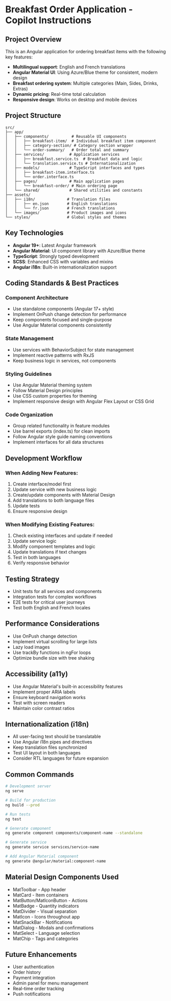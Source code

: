 # Breakfast Order Application - Copilot Instructions

## Project Overview
This is an Angular application for ordering breakfast items with the following key features:
- **Multilingual support**: English and French translations
- **Angular Material UI**: Using Azure/Blue theme for consistent, modern design
- **Breakfast ordering system**: Multiple categories (Main, Sides, Drinks, Extras)
- **Dynamic pricing**: Real-time total calculation
- **Responsive design**: Works on desktop and mobile devices

## Project Structure
```
src/
├── app/
│   ├── components/          # Reusable UI components
│   │   ├── breakfast-item/  # Individual breakfast item component
│   │   ├── category-section/ # Category section wrapper
│   │   └── order-summary/   # Order total and summary
│   ├── services/           # Application services
│   │   ├── breakfast.service.ts  # Breakfast data and logic
│   │   └── translation.service.ts # Internationalization
│   ├── models/             # TypeScript interfaces and types
│   │   ├── breakfast-item.interface.ts
│   │   └── order.interface.ts
│   ├── pages/              # Main application pages
│   │   └── breakfast-order/ # Main ordering page
│   └── shared/             # Shared utilities and constants
├── assets/
│   ├── i18n/              # Translation files
│   │   ├── en.json        # English translations
│   │   └── fr.json        # French translations
│   └── images/            # Product images and icons
└── styles/                # Global styles and themes
```

## Key Technologies
- **Angular 19+**: Latest Angular framework
- **Angular Material**: UI component library with Azure/Blue theme
- **TypeScript**: Strongly typed development
- **SCSS**: Enhanced CSS with variables and mixins
- **Angular i18n**: Built-in internationalization support

## Coding Standards & Best Practices

### Component Architecture
- Use standalone components (Angular 17+ style)
- Implement OnPush change detection for performance
- Keep components focused and single-purpose
- Use Angular Material components consistently

### State Management
- Use services with BehaviorSubject for state management
- Implement reactive patterns with RxJS
- Keep business logic in services, not components

### Styling Guidelines
- Use Angular Material theming system
- Follow Material Design principles
- Use CSS custom properties for theming
- Implement responsive design with Angular Flex Layout or CSS Grid

### Code Organization
- Group related functionality in feature modules
- Use barrel exports (index.ts) for clean imports
- Follow Angular style guide naming conventions
- Implement interfaces for all data structures

## Development Workflow

### When Adding New Features:
1. Create interface/model first
2. Update service with new business logic
3. Create/update components with Material Design
4. Add translations to both language files
5. Update tests
6. Ensure responsive design

### When Modifying Existing Features:
1. Check existing interfaces and update if needed
2. Update service logic
3. Modify component templates and logic
4. Update translations if text changes
5. Test in both languages
6. Verify responsive behavior

## Testing Strategy
- Unit tests for all services and components
- Integration tests for complex workflows
- E2E tests for critical user journeys
- Test both English and French locales

## Performance Considerations
- Use OnPush change detection
- Implement virtual scrolling for large lists
- Lazy load images
- Use trackBy functions in ngFor loops
- Optimize bundle size with tree shaking

## Accessibility (a11y)
- Use Angular Material's built-in accessibility features
- Implement proper ARIA labels
- Ensure keyboard navigation works
- Test with screen readers
- Maintain color contrast ratios

## Internationalization (i18n)
- All user-facing text should be translatable
- Use Angular i18n pipes and directives
- Keep translation files synchronized
- Test UI layout in both languages
- Consider RTL languages for future expansion

## Common Commands
```zsh
# Development server
ng serve

# Build for production
ng build --prod

# Run tests
ng test

# Generate component
ng generate component components/component-name --standalone

# Generate service
ng generate service services/service-name

# Add Angular Material component
ng generate @angular/material:component-name
```

## Material Design Components Used
- MatToolbar - App header
- MatCard - Item containers
- MatButton/MatIconButton - Actions
- MatBadge - Quantity indicators
- MatDivider - Visual separation
- MatIcon - Icons throughout app
- MatSnackBar - Notifications
- MatDialog - Modals and confirmations
- MatSelect - Language selection
- MatChip - Tags and categories

## Future Enhancements
- User authentication
- Order history
- Payment integration
- Admin panel for menu management
- Real-time order tracking
- Push notifications
